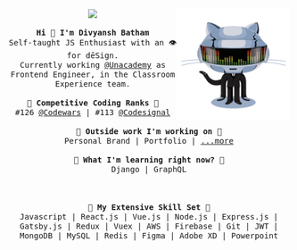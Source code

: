 <p align="center">
  <img align="center" src="https://komarev.com/ghpvc/?username=DivyanshBatham&color=green"/>
  <img align="right" src="https://github.com/DivyanshBatham/DivyanshBatham/blob/master/assets/octocat.gif?raw=true" width="40%"/>
  <br><br>
  <samp>
    <strong>Hi 👋 I'm Divyansh Batham</strong>
    <br>
    Self-taught JS Enthusiast with an 👁 for dēSign.
    <br>
    Currently working <a href="https://unacademy.com/" target="_blank" rel="noopener noreferrer">@Unacademy</a> as Frontend Engineer, in the Classroom Experience team.
    <br><br>
    <strong>🏁 Competitive Coding Ranks 🏁</strong>
    <br>
    #126 <a href="https://www.codewars.com/users/DivyanshBatham" target="_blank" rel="noopener noreferrer">@Codewars</a> | #113 <a href="https://app.codesignal.com/profile/divyanshbatham" target="_blank" rel="noopener noreferrer">@Codesignal</a>
    <br><br>
    <strong>🔭 Outside work I'm working on 🔭</strong>
    <br>
    Personal Brand | Portfolio | <a href="https://www.producthunt.com/@divyanshbatham" target="_blank" rel="noopener noreferrer">...more</a>
    <br><br>
    <strong>🌱 What I'm learning right now? 🌱</strong>
    <br>
    Django | GraphQL
    <br><br><br><br>
    <strong>💎 My Extensive Skill Set 💎</strong>
    <br>
    Javascript | React.js | Vue.js | Node.js | Express.js | Gatsby.js | Redux | Vuex | AWS | Firebase | Git | JWT | MongoDB | MySQL | Redis | Figma | Adobe XD | Powerpoint
  </samp>
</p>

<!-- #### 📫 How to reach me:

- [Twitter][twitter]
- [LinkedIn][linkedin]
- [Dev.to][dev.to]
- [Medium][medium]
- [Behance][behance]
- [Codewars][codewars]
- [CodeSignal][codesignal]


[twitter]: https://twitter.com/DivyanshBatham
[linkedin]: https://www.linkedin.com/in/divyanshbatham/
[dev.to]: https://dev.to/divyanshbatham
[medium]: https://medium.com/@DivyanshBatham
[behance]: https://www.behance.net/divyanshbatham
[codewars]: https://www.codewars.com/users/DivyanshBatham
[codesignal]: https://app.codesignal.com/profile/divyanshbatham -->
